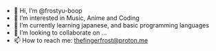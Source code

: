 - 👋 Hi, I’m @frostyu-boop
- 👀 I’m interested in Music, Anime and Coding
- 🌱 I’m currently learning japanese, and basic programming languages
- 💞️ I’m looking to collaborate on ...
- 📫 How to reach me: thefingerfrost@proton.me

<!---
frostyu-boop/frostyu-boop is a ✨ special ✨ repository because its `README.md` (this file) appears on your GitHub profile.
You can click the Preview link to take a look at your changes.
--->
